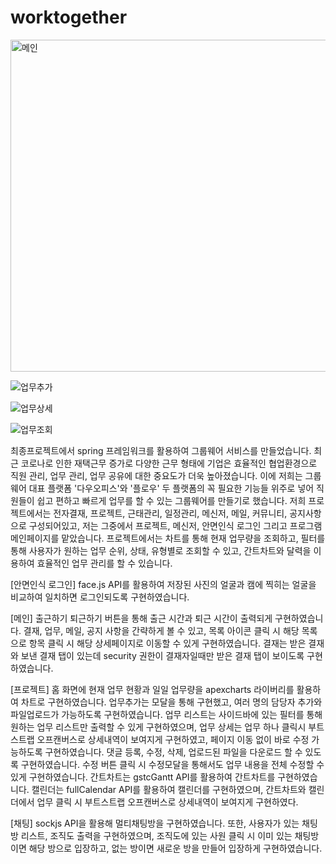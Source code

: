 # worktogether

<img width="531" alt="메인" src="https://user-images.githubusercontent.com/92832110/171127545-9c469d5f-8ad2-49df-8619-b717378acf0c.png">

![업무추가](https://user-images.githubusercontent.com/92832110/171126698-60c1ed3f-f1e4-45ab-bc83-a288ee1a604f.gif)

![업무상세](https://user-images.githubusercontent.com/92832110/171126658-8fbcf04b-caa4-4fab-91c5-441330973478.gif)

![업무조회](https://user-images.githubusercontent.com/92832110/171126674-25404946-40bb-45cd-981f-807a828954e1.gif)

  최종프로젝트에서 spring 프레임워크를 활용하여 그룹웨어 서비스를 만들었습니다. 최근 코로나로 인한 재택근무 증가로 다양한 근무 형태에 기업은 효율적인 협업환경으로 
 직원 관리, 업무 관리, 업무 공유에 대한 중요도가 더욱 높아졌습니다. 이에 저희는 그룹웨어 대표 플랫폼 '다우오피스'와 '플로우' 두 플랫폼의 꼭 필요한 기능들 위주로 넣어 
 직원들이 쉽고 편하고 빠르게 업무를 할 수 있는 그룹웨어를 만들기로 했습니다.
  저희 프로젝트에서는 전자결재, 프로젝트, 근태관리, 일정관리, 메신저, 메일, 커뮤니티, 공지사항으로 구성되어있고, 
 저는 그중에서 프로젝트, 메신저, 안면인식 로그인 그리고 프로그램 메인페이지를 맡았습니다. 프로젝트에서는 차트를 통해 현재 업무량을 조회하고, 
 필터를 통해 사용자가 원하는 업무 순위, 상태, 유형별로 조회할 수 있고, 간트차트와 달력을 이용하여 효율적인 업무 관리를 할 수 있습니다.

[안면인식 로그인]
  face.js API를 활용하여 저장된 사진의 얼굴과 캠에 찍히는 얼굴을 비교하여 일치하면 로그인되도록 구현하였습니다.

[메인]
  출근하기 퇴근하기 버튼을 통해 출근 시간과 퇴근 시간이 출력되게 구현하였습니다. 결재, 업무, 메일, 공지 사항을 간략하게 볼 수 있고, 
  목록 아이콘 클릭 시 해당 목록으로 항목 클릭 시 해당 상세페이지로 이동할 수 있게 구현하였습니다. 결재는 받은 결재와 보낸 결재 탭이 있는데 
  security 권한이 결재자일때만 받은 결재 탭이 보이도록 구현하였습니다. 

[프로젝트]
  홈 화면에 현재 업무 현황과 일일 업무량을 apexcharts 라이버리를 활용하여 차트로 구현하였습니다. 업무추가는 모달을 통해 구현했고, 
  여러 명의 담당자 추가와 파일업로드가 가능하도록 구현하였습니다. 업무 리스트는 사이드바에 있는 필터를 통해 원하는 업무 리스트만 출력할 수 있게 구현하였으며, 
  업무 상세는 업무 하나 클릭시 부트스트랩 오프캔버스로 상세내역이 보여지게 구현하였고, 페이지 이동 없이 바로 수정 가능하도록 구현하였습니다. 
  댓글 등록, 수정, 삭제, 업로드된 파일을 다운로드 할 수 있도록 구현하였습니다. 수정 버튼 클릭 시 수정모달을 통해서도 업무 내용을 전체 수정할 수 있게 구현하였습니다. 
  간트차트는 gstcGantt API를 활용하여 간트차트를 구현하였습니다. 캘린더는 fullCalendar API를 활용하여 캘린더를 구현하였으며, 
  간트차트와 캘린더에서 업무 클릭 시 부트스트랩 오프캔버스로 상세내역이 보여지게 구현하였다.
  
[채팅]
  sockjs API을 활용해 멀티채팅방을 구현하였습니다. 또한, 사용자가 있는 채팅방 리스트, 조직도 출력을 구현하였으며, 
  조직도에 있는 사원 클릭 시 이미 있는 채팅방이면 해당 방으로 입장하고, 없는 방이면 새로운 방을 만들어 입장하게 구현하였습니다.
